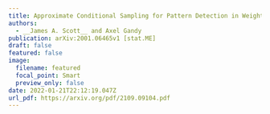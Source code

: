 ```yaml
---
title: Approximate Conditional Sampling for Pattern Detection in Weighted Networks
authors:
  - __James A. Scott__ and Axel Gandy
publication: arXiv:2001.06465v1 [stat.ME]
draft: false
featured: false
image:
  filename: featured
  focal_point: Smart
  preview_only: false
date: 2022-01-21T22:12:19.047Z
url_pdf: https://arxiv.org/pdf/2109.09104.pdf
---
```

